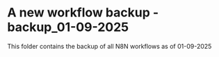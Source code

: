 # A new workflow backup - backup_01-09-2025
This folder contains the backup of all N8N workflows as of 01-09-2025